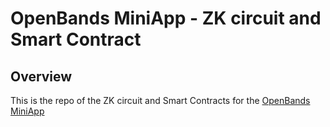 # OpenBands MiniApp - ZK circuit and Smart Contract

## Overview

This is the repo of the ZK circuit and Smart Contracts for the [OpenBands MiniApp](https://github.com/JBANKS040/Openbands-Miniapp)